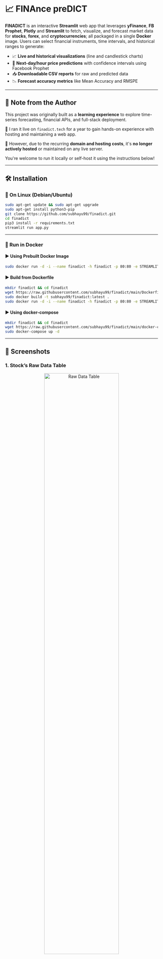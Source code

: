 # 📈 FINAnce preDICT

**FINADICT** is an interactive **Streamlit** web app that leverages **yFinance**, **FB Prophet**, **Plotly** and **Streamlit** to fetch, visualize, and forecast market data for **stocks**, **forex**, and **cryptocurrencies**; all packaged in a single **Docker** image. Users can select financial instruments, time intervals, and historical ranges to generate:

* 📈 **Live and historical visualizations** (line and candlestick charts)
* 🔮 **Next-day/hour price predictions** with confidence intervals using Facebook Prophet
* 📥 **Downloadable CSV reports** for raw and predicted data
* 📉 **Forecast accuracy metrics** like Mean Accuracy and RMSPE

---

## 🚧 Note from the Author

This project was originally built as a **learning experience** to explore time-series forecasting, financial APIs, and full-stack deployment.

🧠 I ran it live on `finadict.tech` for a year to gain hands-on experience with hosting and maintaining a web app.

💸 However, due to the recurring **domain and hosting costs**, it's **no longer actively hosted** or maintained on any live server.

You're welcome to run it locally or self-host it using the instructions below!

---

## 🛠 Installation

### 🐧 On Linux (Debian/Ubuntu)

```bash
sudo apt-get update && sudo apt-get upgrade
sudo apt-get install python3-pip
git clone https://github.com/subhayu99/finadict.git
cd finadict
pip3 install -r requirements.txt
streamlit run app.py
````

---

### 🐳 Run in Docker

#### ▶ Using Prebuilt Docker Image

```bash
sudo docker run -d -i --name finadict -h finadict -p 80:80 -e STREAMLIT_SERVER_PORT=80 subhayu99/finadict:latest
```

#### ▶ Build from Dockerfile

```bash
mkdir finadict && cd finadict
wget https://raw.githubusercontent.com/subhayu99/finadict/main/Dockerfile
sudo docker build -t subhayu99/finadict:latest .
sudo docker run -d -i --name finadict -h finadict -p 80:80 -e STREAMLIT_SERVER_PORT=80 subhayu99/finadict:latest
```

#### ▶ Using docker-compose

```bash
mkdir finadict && cd finadict
wget https://raw.githubusercontent.com/subhayu99/finadict/main/docker-compose.yaml
sudo docker-compose up -d
```

---

## 📸 Screenshots

### 1. Stock’s Raw Data Table

<p align="center"><img src="Screenshot/1.png" alt="Raw Data Table" width="70%"/></p>

### 2. Historical Price Graph

<p align="center"><img src="Screenshot/2.png" alt="Raw Data Graph" width="70%"/></p>

### 3. Forecasted Prices

<p align="center"><img src="Screenshot/3.png" alt="Forecast Table" width="70%"/></p>

### 4. Forecast Plot

<p align="center"><img src="Screenshot/4.png" alt="Forecast Plot" width="70%"/></p>

---

## 👨‍💻 Contributors

Thanks to all the contributors who made this project possible!

🔗 See [Contributors.md](https://github.com/subhayu99/finadict/blob/master/Contributors.md) for more info.
📊 GitHub Contributions: [Graph](https://github.com/subhayu99/finadict/graphs/contributors)

---

> 💡 Built with ❤️ out of curiosity, to learn and experiment with real-world finance data.
